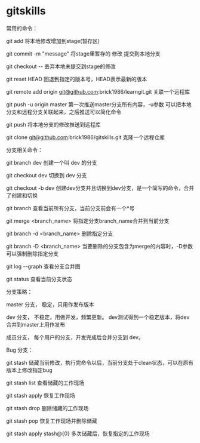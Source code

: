 # gitskills

常用的命令：

git add <filename>    将本地修改增加到stage(暂存区)

git commit -m "message"  将stage里暂存的 修改 提交到本地分支

git checkout -- <filename>   丢弃本地未提交到stage的修改

git reset HEAD <filename>  回退到指定的版本号，HEAD表示最新的版本

git remote add origin git@github.com:brick1986/learngit.git    关联一个远程库

git push -u origin master     第一次推送master分支所有内容，-u参数 可以把本地分支和远程分支关联起来，之后推送可以简化命令

git push <origin> <master>    将本地分支的修改推送到远程库

git clone git@github.com:brick1986/gitskills.git   克隆一个远程仓库


分支相关命令：

git branch dev     创建一个叫 dev 的分支

git checkout dev   切换到 dev 分支

git checkout -b dev   创建dev分支并且切换到dev分支，是一个简写的命令，合并了创建和切换

git branch		查看当前所有分支，当前分支前会有一个*号

git merge <branch_name>  将指定分支branch_name合并到当前分支

git branch -d <branch_name>  删除指定分支

git branch -D <branch_name>  当要删除的分支包含为merge的内容时，-D参数可以强制删除指定分支

git log --graph    查看分支合并图

git status      查看当前分支状态


分支策略：

master 分支， 稳定，只用作发布版本

dev 分支， 不稳定，用做开发，频繁更新。 dev测试得到一个稳定版本，将dev合并到master上用作发布

成员分支， 每个用户的分支，开发完成后合并分支到 dev。 


Bug 分支：

git stash    储藏当前修改，执行完命令以后，当前分支处于clean状态，可以在原有版本上修改指定bug

git stash list   查看储藏的工作现场

git stash apply  恢复工作现场

git stash drop   删除储藏的工作现场

git stash pop    恢复工作现场并删除储藏

git stash apply stash@{0}	 多次储藏后，恢复指定的工作现场
